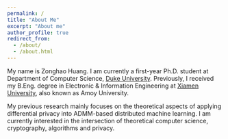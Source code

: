 ```yaml
---
permalink: /
title: "About Me"
excerpt: "About me"
author_profile: true
redirect_from: 
  - /about/
  - /about.html
---
```


My name is Zonghao Huang. I am currently a first-year Ph.D. student at Department of Computer Science, [Duke University](https://www.duke.edu/). Previously, I received my B.Eng. degree in Electronic & Information Engineering at [Xiamen University](https://en.xmu.edu.cn/), also known as Amoy University.

My previous research mainly focuses on the theoretical aspects of applying differential privacy into ADMM-based distributed machine learning. I am currently interested in the intersection of theoretical computer science, cryptography, algorithms and privacy.
